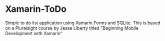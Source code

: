 # Xamarin-ToDo
Simple to do list application using Xamarin.Forms and SQLite. This is based on a Pluralsight course by Jesse Liberty titled "Beginning Mobile Development with Xamarin"
